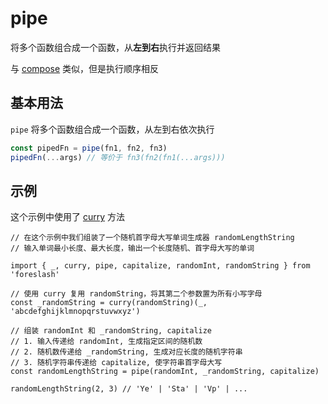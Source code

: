 # pipe

将多个函数组合成一个函数，从**左到右**执行并返回结果

与 [compose](/zh/func/functional/compose) 类似，但是执行顺序相反

## 基本用法

`pipe` 将多个函数组合成一个函数，从左到右依次执行

```js {1}
const pipedFn = pipe(fn1, fn2, fn3)
pipedFn(...args) // 等价于 fn3(fn2(fn1(...args)))
```

## 示例

这个示例中使用了 [curry](/zh/func/functional/curry) 方法

```js:line-numbers {13}
// 在这个示例中我们组装了一个随机首字母大写单词生成器 randomLengthString
// 输入单词最小长度、最大长度，输出一个长度随机、首字母大写的单词

import { _, curry, pipe, capitalize, randomInt, randomString } from 'foreslash'

// 使用 curry 复用 randomString，将其第二个参数置为所有小写字母
const _randomString = curry(randomString)(_, 'abcdefghijklmnopqrstuvwxyz')

// 组装 randomInt 和 _randomString, capitalize
// 1. 输入传递给 randomInt, 生成指定区间的随机数
// 2. 随机数传递给 _randomString, 生成对应长度的随机字符串
// 3. 随机字符串传递给 capitalize, 使字符串首字母大写
const randomLengthString = pipe(randomInt, _randomString, capitalize)

randomLengthString(2, 3) // 'Ye' | 'Sta' | 'Vp' | ...
```
